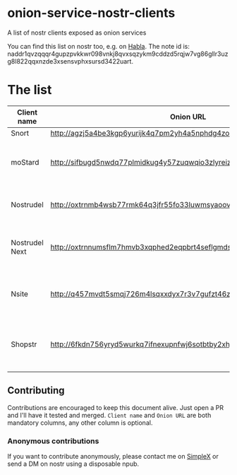 # onion-service-nostr-clients
A list of nostr clients exposed as onion services

You can find this list on nostr too, e.g. on [Habla](https://habla.news/u/0xtr@oxtr.dev/1714380748865).
The note id is: naddr1qvzqqqr4gupzpvkkwr098vnkj8qvxsqzykm9cddzd5rqjw7vg86gllr3uzg8l822qqxnzde3xsensvphxsursd3422uart.

# The list

| Client name | Onion URL | Source code URL | Admin | Description |
| --- | --- | --- | --- | --- |
| Snort | http://agzj5a4be3kgp6yurijk4q7pm2yh4a5nphdg4zozk365yirf7ahuctyd.onion | https://git.v0l.io/Kieran/snort | [njump](https://njump.me/nprofile1qyvhwumn8ghj7un9d3shjtnndehhyapwwdhkx6tpdshszxnhwden5te0wpuhyctdd9jzuenfv96x5ctx9e3k7mf0qqsx8lnrrrw9skpulctgzruxm5y7rzlaw64tcf9qpqww9pt0xvzsfmg9umdvr) | N/A |
| moStard | http://sifbugd5nwdq77plmidkug4y57zuqwqio3zlyreizrhejhp6bohfwkad.onion/ | https://github.com/rafael-xmr/nostrudel/tree/mostard | [njump](https://njump.me/nprofile1qyv8wumn8ghj7un9d3shjtnddaehgctjvshx7un89uq36amnwvaz7tmzdaehgu3wvf5hgcm0d9h8g7r0ddhjucm0d5hsqgy8wvyzw6l9pn5m47n7tcm5un7t7h5ctx3pjx8nfwh06qq8g6max5zadtyx) | minimalist monero friendly nostrudel fork |
| Nostrudel | http://oxtrnmb4wsb77rmk64q3jfr55fo33luwmsyaoovicyhzgrulleiojsad.onion/ | https://github.com/hzrd149/nostrudel | [njump](https://njump.me/npub1ktt8phjnkfmfrsxrgqpztdjuxk3x6psf80xyray0l3c7pyrln49qhkyhz0) | Runs latest tagged docker image  |
| Nostrudel Next | http://oxtrnnumsflm7hmvb3xqphed2eqpbrt4seflgmdsjnpgc3ejd6iycuyd.onion/ | https://github.com/hzrd149/nostrudel | [njump](https://njump.me/npub1ktt8phjnkfmfrsxrgqpztdjuxk3x6psf80xyray0l3c7pyrln49qhkyhz0) | Runs latest "next" tagged docker image  |
| Nsite | http://q457mvdt5smqj726m4lsqxxdyx7r3v7gufzt46zbkop6mkghpnr7z3qd.onion/ | https://github.com/hzrd149/nsite-ts | [njump](https://njump.me/nprofile1qqszv6q4uryjzr06xfxxew34wwc5hmjfmfpqn229d72gfegsdn2q3fgpz3mhxue69uhhyetvv9ujuerpd46hxtnfduqs6amnwvaz7tmwdaejumr0dsxx2q3a) | Runs nsite. You can read more about nsite [here](https://github.com/lez/nsite).   |
| Shopstr | http://6fkdn756yryd5wurkq7ifnexupnfwj6sotbtby2xhj5baythl4cyf2id.onion/ | https://github.com/shopstr-eng/shopstr-hidden-service | [njump](https://njump.me/nprofile1qqszv6q4uryjzr06xfxxew34wwc5hmjfmfpqn229d72gfegsdn2q3fgpz3mhxue69uhhyetvv9ujuerpd46hxtnfduqs6amnwvaz7tmwdaejumr0dsxx2q3a) | Runs the latest `serverless` branch build of Shopstr.   |


## Contributing

Contributions are encouraged to keep this document alive. Just open a PR and I'll have it tested and merged. `Client name` and `Onion URL` are both mandatory columns, any other column is optional.

### Anonymous contributions
If you want to contribute anonymously, please contact me on [SimpleX](https://simplex.chat/contact#/?v=2&smp=smp%3A%2F%2F0YuTwO05YJWS8rkjn9eLJDjQhFKvIYd8d4xG8X1blIU%3D%40smp8.simplex.im%2FZ_4q0Nv91wCk8Uekyiaas7NSr-nEDir7%23%2F%3Fv%3D1-2%26dh%3DMCowBQYDK2VuAyEAvdSLn5QEwrfKQswQGTzlwtXeLMXbzxErv-zOJU6D0y8%253D%26srv%3Dbeccx4yfxxbvyhqypaavemqurytl6hozr47wfc7uuecacjqdvwpw2xid.onion) or send a DM on nostr using a disposable npub.
